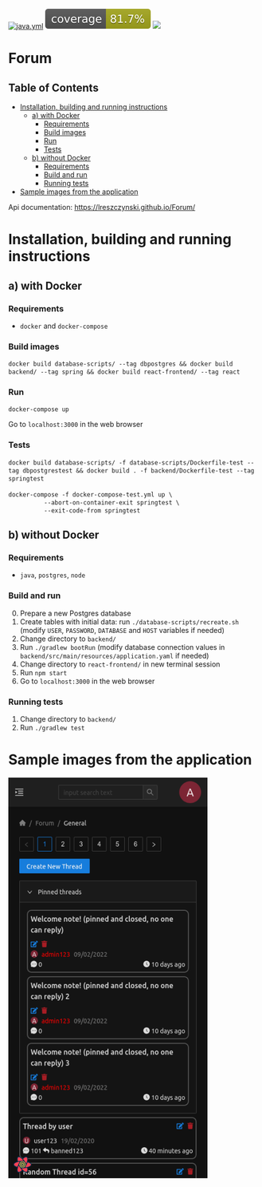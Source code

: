 [![java.yml](https://github.com/lreszczynski/Forum/actions/workflows/java.yml/badge.svg)](https://github.com/lreszczynski/Forum/actions/workflows/java.yml)
[![coverage](https://github.com/lreszczynski/Forum/blob/main/.github/badges/jacoco.svg)](https://github.com/lreszczynski/Forum/actions/workflows/java.yml)
<a href="https://codeclimate.com/github/lreszczynski/Forum/maintainability"><img src="https://api.codeclimate.com/v1/badges/9729012f6f93b09c1626/maintainability" /></a>

# Forum<!-- omit in toc -->

## Table of Contents<!-- omit in toc -->

- [Installation, building and running instructions](#installation-building-and-running-instructions)
  - [a) with Docker](#a-with-docker)
    - [Requirements](#requirements)
    - [Build images](#build-images)
    - [Run](#run)
    - [Tests](#tests)
  - [b) without Docker](#b-without-docker)
    - [Requirements](#requirements-1)
    - [Build and run](#build-and-run)
    - [Running tests](#running-tests)
- [Sample images from the application](#sample-images-from-the-application)

Api documentation: https://lreszczynski.github.io/Forum/

# Installation, building and running instructions

## a) with Docker

### Requirements

- `docker` and `docker-compose`

### Build images

```
docker build database-scripts/ --tag dbpostgres && docker build backend/ --tag spring && docker build react-frontend/ --tag react
```

### Run

```
docker-compose up
```

Go to `localhost:3000` in the web browser

### Tests

```
docker build database-scripts/ -f database-scripts/Dockerfile-test --tag dbpostgrestest && docker build . -f backend/Dockerfile-test --tag springtest

docker-compose -f docker-compose-test.yml up \
          --abort-on-container-exit springtest \
          --exit-code-from springtest
```

## b) without Docker

### Requirements

- `java`, `postgres`, `node`

### Build and run

0. Prepare a new Postgres database
1. Create tables with initial data: run
   `./database-scripts/recreate.sh` (modify `USER`, `PASSWORD`, `DATABASE` and `HOST` variables if needed)
2. Change directory to `backend/`
3. Run `./gradlew bootRun` (modify database connection values in `backend/src/main/resources/application.yaml` if needed)
4. Change directory to `react-frontend/` in new terminal session
5. Run `npm start`
6. Go to `localhost:3000` in the web browser

### Running tests

1. Change directory to `backend/`
2. Run `./gradlew test`

# Sample images from the application

<img src="./react-frontend/images/threads-mobile.png" width="400"/>
